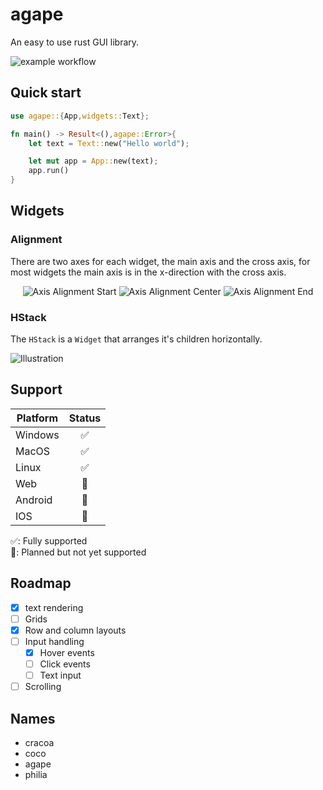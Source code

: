 # agape
An easy to use rust GUI library.

![example workflow](https://github.com/snubwoody/agape/actions/workflows/rust.yml/badge.svg?branch=main)

## Quick start

```rust
use agape::{App,widgets::Text};

fn main() -> Result<(),agape::Error>{
	let text = Text::new("Hello world");

	let mut app = App::new(text);
	app.run()
}
```

## Widgets

### Alignment

There are two axes for each widget, the main axis and the cross axis, for most widgets the main axis is in the x-direction with the cross axis.

<div align='center'>

![Axis Alignment Start](<docs/assets/Axis Alignment Start.svg>)
![Axis Alignment Center](<docs/assets/Axis Alignment Center.svg>)
![Axis Alignment End](<docs/assets/Axis Alignment End.svg>)
</div>

### HStack

The `HStack` is a `Widget` that arranges it's children horizontally.

![Illustration](<docs/assets/HStack Illustration.svg>)



## Support

|Platform|Status|
|--|:-:|
|Windows|  ✅ |
|MacOS|  ✅|
|Linux|  ✅ |
|Web|  🚧 |
|Android|  🚧 |
|IOS|  🚧 |

✅: Fully supported  
🚧: Planned but not yet supported  

## Roadmap
- [x] text rendering
- [ ] Grids
- [x] Row and column layouts
- [ ] Input handling
  - [x] Hover events
  - [ ] Click events
  - [ ] Text input
- [ ] Scrolling

## Names
- cracoa
- coco
- agape
- philia

